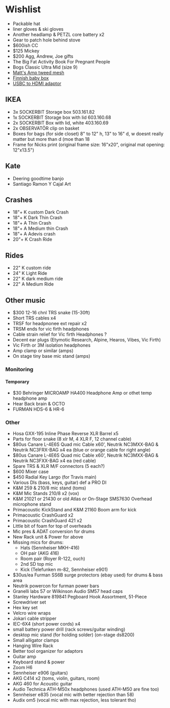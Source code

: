 # Wishlist

- Packable hat
- liner gloves & ski gloves
- Another headlamp & PETZL core battery x2
- Gear to patch hole behind stove
- $600ish CC
- $125 Mickey
- $200 Agg, Andrew, Joe gifts
- The Big Fat Activity Book For Pregnant People
- Bogs Classic Ultra Mid (size 9)
- [Matt's Amp tweed mesh](https://nextgenguitars.ca/categories/cab-case-parts/grill-cloth-piping.html)
- [Finnish baby box](https://www.finnishbabybox.com/en/)
- [USBC to HDMI adaptor](https://www.amazon.ca/Adaptor%EF%BC%8C-Multiport-Charging-ChromeBook-Converter/dp/B07G82ZW1D/)

## IKEA

- 3x SOCKERBIT Storage box 503.161.82
- 1x SOCKERBIT Storage box with lid 603.160.68
- 2x SOCKERBIT Box with lid, white 403.160.69
- 2x OBSERVATÖR clip on basket
- Boxes for bags (for side closet) 8" to 12" h, 13" to 16" d, w doesnt really matter but more than d (moe than 18
- Frame for Nicks print (original frame size: 16"x20", original mat opening: 12"x13.5")

## Kate

- Deering goodtime banjo
- Santiago Ramon Y Cajal Art

## Crashes

- 18"+ K custom Dark Crash
- 18"+ K Dark Thin Crash
- 18"+ A Thin Crash
- 18"+ A Medium thin Crash
- 18"+ A Adevis crash
- 20"+ K Crash Ride

## Rides

- 22" K custom ride
- 24" K Light Ride
- 22" K dark medium ride
- 22" A Medium Ride

## Other music

- $300 12-16 chnl TRS snake (15-30ft)
- Short TRS cables x4
- TRSF for headpnonee ext repair x2
- TRSM ends for vic firth headphones
- Cable strain relief for Vic firth Headphones ?
- Decent ear plugs (Etymotic Research, Alpine, Hearos, Vibes, Vic Firth)
- Vic Firth or 3M isolation headphones
- Amp clamp or similar (amps)
- On stage tiny base mic stand (amps)

### Monitoring

#### Temporary

- $30 Behringer MICROAMP HA400 Headphone Amp or othet temp headphone amp
- Hear Back brain & OCTO
- FURMAN HDS-6 & HR-6

### Other

- Hosa GXX-195 Inline Phase Reverse XLR Barrel x5
- Parts for floor snake (8 xlr M, 4 XLR F, 12 channel cable)
- $80us Canare L-4E6S Quad mic Cable x60', Neutrik NC3MXX-BAG & Neutrik NC3FRX-BAG x4 ea (blue or orange cable for right angle)
- $80us Canare L-4E6S Quad mic Cable x60', Neutrik NC3MXX-BAG & Neutrik NC3FXX-BAG x4 ea (red cable)
- Spare TRS & XLR M/F connectors (5 each?)
- $600 Mixer case
- $450 Radial Key Largo (for Travis main)
- Various DIs (bass, keys, guitar) def a PRO DI
- K&M 259 & 210/8 mic stand (toms)
- K&M Mic Stands 210/8 x2 (vox)
- K&M 21021 or 21430 or old Atlas or On-Stage SMS7630 Overhead microphone stand
- Primacoustic KickStand and K&M 21160 Boom arm for kick
- Primacoustic CrashGuard x2
- Primacoustic CrashGuard 421 x2
- Little bit of foam for top of overheads
- Mic pres & ADAT conversion for drums
- New Rack unit & Power for above
- Missing mics for drums:
  - Hats (Sennheiser MKH-416)
  - OH pair (AKG 416)
  - Room pair (Royer R-122, ouch)
  - 2nd SD top mic
  - Kick (Telefunken m-82, Sennheiser e901)
- $30us/ea Furman SS6B surge protectors (ebay used) for drums & bass area
- Neutrik powercon for furman power bars
- Granelli labs 57 or Wilkinson Audio SM57 head caps
- Stanley Hardware 819841 Pegboard Hook Assortment, 51-Piece
- Screwdriver set
- Hex key set
- Velcro wire wraps
- Jokari cable stripper
- IEC-6X4 (short power cords) x4
- small battery power drill (rack screws/guitar winding)
- desktop mic stand (for holding solder) (on-stage ds8200)
- Small alligator clamps
- Hanging Wire Rack
- Better tool organizer for adaptors
- Guitar amp
- Keyboard stand & power
- Zoom H6
- Sennheiser e906 (guitars)
- AKG C414 x2 (toms, violin, guitars, room)
- AKG 460 for Acoustic guitar
- Audio Technica ATH-M50x headphones (used ATH-M50 are fine too)
- Sennheiser e835 (vocal mic with better rejection than 58)
- Audix om5 (vocal mic with max rejection, less tolerant tho)
